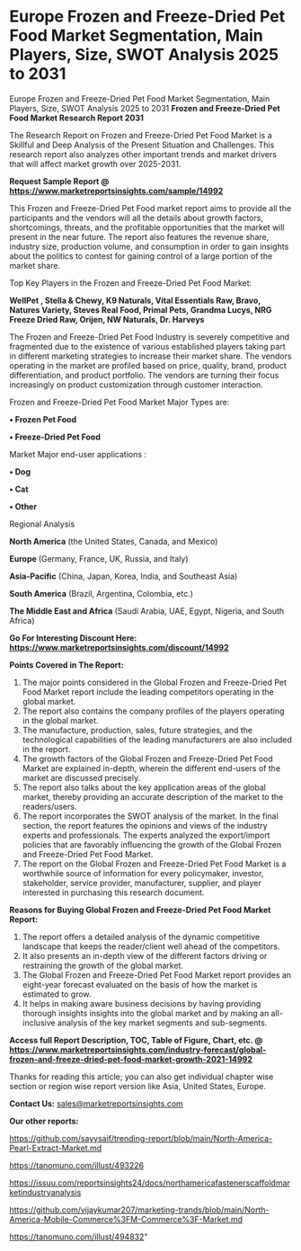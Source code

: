 # Europe Frozen and Freeze-Dried Pet Food Market Segmentation, Main Players, Size, SWOT Analysis 2025 to 2031
 Europe Frozen and Freeze-Dried Pet Food Market Segmentation, Main Players, Size, SWOT Analysis 2025 to 2031
<strong>Frozen and Freeze-Dried Pet Food Market Research Report 2031</strong>

The Research Report on Frozen and Freeze-Dried Pet Food Market is a Skillful and Deep Analysis of the Present Situation and Challenges. This research report also analyzes other important trends and market drivers that will affect market growth over 2025-2031.

<strong>Request Sample Report @ <a href=https://www.marketreportsinsights.com/sample/14992>https://www.marketreportsinsights.com/sample/14992</a></strong>

This Frozen and Freeze-Dried Pet Food market report aims to provide all the participants and the vendors will all the details about growth factors, shortcomings, threats, and the profitable opportunities that the market will present in the near future. The report also features the revenue share, industry size, production volume, and consumption in order to gain insights about the politics to contest for gaining control of a large portion of the market share.

Top Key Players in the Frozen and Freeze-Dried Pet Food Market:

<strong>WellPet , Stella & Chewy, K9 Naturals, Vital Essentials Raw, Bravo, Natures Variety, Steves Real Food, Primal Pets, Grandma Lucys, NRG Freeze Dried Raw, Orijen, NW Naturals, Dr. Harveys</strong>

The Frozen and Freeze-Dried Pet Food Industry is severely competitive and fragmented due to the existence of various established players taking part in different marketing strategies to increase their market share. The vendors operating in the market are profiled based on price, quality, brand, product differentiation, and product portfolio. The vendors are turning their focus increasingly on product customization through customer interaction.

Frozen and Freeze-Dried Pet Food Market Major Types are:

<strong>• Frozen Pet Food

• Freeze-Dried Pet Food</strong>

Market Major end-user applications :

<strong>• Dog

• Cat

• Other</strong>

Regional Analysis

</u><strong><b>North America</b></strong> (the United States, Canada, and Mexico)

<strong><b>Europe </b></strong>(Germany, France, UK, Russia, and Italy)

<strong><b>Asia-Pacific</b></strong> (China, Japan, Korea, India, and Southeast Asia)

<strong><b>South America</b></strong> (Brazil, Argentina, Colombia, etc.)

<strong><b>The Middle East and Africa</b></strong> (Saudi Arabia, UAE, Egypt, Nigeria, and South Africa)

<strong>Go For Interesting Discount Here: <a href=https://www.marketreportsinsights.com/discount/14992>https://www.marketreportsinsights.com/discount/14992</a></strong>

<strong>Points Covered in The Report:</strong>
<ol>
  <li>The major points considered in the Global Frozen and Freeze-Dried Pet Food Market report include the leading competitors operating in the global market.</li>
  <li>The report also contains the company profiles of the players operating in the global market.</li>
  <li>The manufacture, production, sales, future strategies, and the technological capabilities of the leading manufacturers are also included in the report.</li>
  <li>The growth factors of the Global Frozen and Freeze-Dried Pet Food Market are explained in-depth, wherein the different end-users of the market are discussed precisely.</li>
  <li>The report also talks about the key application areas of the global market, thereby providing an accurate description of the market to the readers/users.</li>
  <li>The report incorporates the SWOT analysis of the market. In the final section, the report features the opinions and views of the industry experts and professionals. The experts analyzed the export/import policies that are favorably influencing the growth of the Global Frozen and Freeze-Dried Pet Food Market.</li>
  <li>The report on the Global Frozen and Freeze-Dried Pet Food Market is a worthwhile source of information for every policymaker, investor, stakeholder, service provider, manufacturer, supplier, and player interested in purchasing this research document.</li>
</ol>
<strong>Reasons for Buying Global Frozen and Freeze-Dried Pet Food Market Report:</strong>

<ol>
  <li>The report offers a detailed analysis of the dynamic competitive landscape that keeps the reader/client well ahead of the competitors.</li>
  <li>It also presents an in-depth view of the different factors driving or restraining the growth of the global market.</li>
  <li>The Global Frozen and Freeze-Dried Pet Food Market report provides an eight-year forecast evaluated on the basis of how the market is estimated to grow.</li>
  <li>It helps in making aware business decisions by having providing thorough insights insights into the global market and by making an all-inclusive analysis of the key market segments and sub-segments.</li>
</ol>
<strong>Access full Report Description, TOC, Table of Figure, Chart, etc. @ <a href=https://www.marketreportsinsights.com/industry-forecast/global-frozen-and-freeze-dried-pet-food-market-growth-2021-14992>https://www.marketreportsinsights.com/industry-forecast/global-frozen-and-freeze-dried-pet-food-market-growth-2021-14992</a></strong>


Thanks for reading this article; you can also get individual chapter wise section or region wise report version like Asia, United States, Europe.

<strong>Contact Us:</strong>
sales@marketreportsinsights.com

<strong>Our other reports:</strong>

<a href=https://github.com/sayysaif/trending-report/blob/main/North-America-Pearl-Extract-Market.md>https://github.com/sayysaif/trending-report/blob/main/North-America-Pearl-Extract-Market.md</a>

<a href=https://tanomuno.com/illust/493226>https://tanomuno.com/illust/493226</a>

<a href=https://issuu.com/reportsinsights24/docs/northamericafastenerscaffoldmarketindustryanalysis>https://issuu.com/reportsinsights24/docs/northamericafastenerscaffoldmarketindustryanalysis</a>

<a href=https://github.com/vijaykumar207/marketing-trands/blob/main/North-America-Mobile-Commerce%3FM-Commerce%3F-Market.md>https://github.com/vijaykumar207/marketing-trands/blob/main/North-America-Mobile-Commerce%3FM-Commerce%3F-Market.md</a>

<a href=https://tanomuno.com/illust/494832>https://tanomuno.com/illust/494832</a>"
